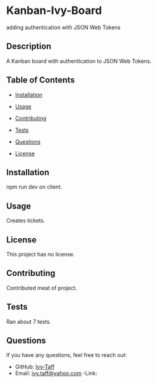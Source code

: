 # Kanban-Ivy-Board
adding authentication with JSON Web Tokens

## Description
A Kanban board with authentication to JSON Web Tokens. 

## Table of Contents
- [Installation](#installation)
- [Usage](#usage)
- [Contributing](#contributing)
- [Tests](#tests)
- [Questions](#questions)

- [License](#license)


## Installation
npm run dev on client.

## Usage
Creates tickets.

## License

This project has no license.

## Contributing
Contributed meat of project.

## Tests
Ran about 7 tests.

## Questions
If you have any questions, feel free to reach out:
- GitHub: [Ivy-Taff](https://github.com/Ivy-Taff)
- Email: ivy.taff@yahoo.com
-Link: 